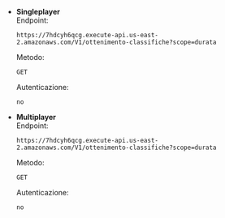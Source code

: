 - **Singleplayer**  
    Endpoint:
    ```
    https://7hdcyh6qcg.execute-api.us-east-2.amazonaws.com/V1/ottenimento-classifiche?scope=durata
    ```
    Metodo:
    ```
    GET
    ```
    Autenticazione: 
    ```
    no
    ```
 - **Multiplayer**  
    Endpoint:
    ```
    https://7hdcyh6qcg.execute-api.us-east-2.amazonaws.com/V1/ottenimento-classifiche?scope=durata
    ```
    Metodo:
    ```
    GET
    ```
    Autenticazione: 
    ```
    no
    ```